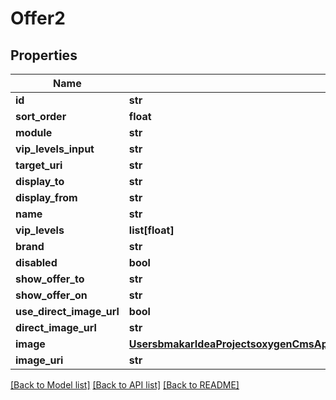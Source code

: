 # Offer2

## Properties
Name | Type | Description | Notes
------------ | ------------- | ------------- | -------------
**id** | **str** |  | [optional] 
**sort_order** | **float** |  | [optional] 
**module** | **str** |  | [optional] 
**vip_levels_input** | **str** |  | [optional] 
**target_uri** | **str** |  | [optional] 
**display_to** | **str** |  | [optional] 
**display_from** | **str** |  | [optional] 
**name** | **str** |  | [optional] 
**vip_levels** | **list[float]** |  | [optional] 
**brand** | **str** |  | [optional] 
**disabled** | **bool** |  | [optional] 
**show_offer_to** | **str** |  | [optional] 
**show_offer_on** | **str** |  | [optional] 
**use_direct_image_url** | **bool** |  | [optional] 
**direct_image_url** | **str** |  | [optional] 
**image** | [**UsersbmakarIdeaProjectsoxygenCmsApisrcmainresourcesstaticprivatecomponentsfilenameYamlFilename**](UsersbmakarIdeaProjectsoxygenCmsApisrcmainresourcesstaticprivatecomponentsfilenameYamlFilename.md) |  | [optional] 
**image_uri** | **str** |  | [optional] 

[[Back to Model list]](../README.md#documentation-for-models) [[Back to API list]](../README.md#documentation-for-api-endpoints) [[Back to README]](../README.md)

